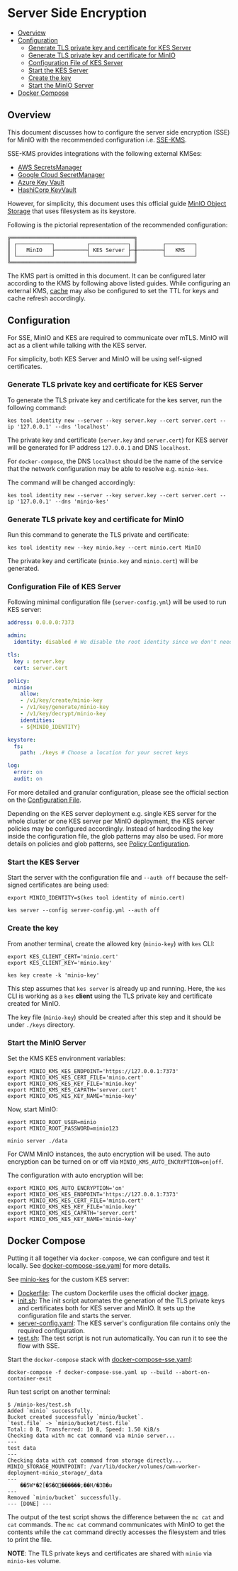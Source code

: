 # Server Side Encryption

- [Overview](#overview)
- [Configuration](#configuration)
  - [Generate TLS private key and certificate for KES Server](#generate-tls-private-key-and-certificate-for-kes-server)
  - [Generate TLS private key and certificate for MinIO](#generate-tls-private-key-and-certificate-for-minio)
  - [Configuration File of KES Server](#configuration-file-of-kes-server)
  - [Start the KES Server](#start-the-kes-server)
  - [Create the key](#create-the-key)
  - [Start the MinIO Server](#start-the-minio-server)
- [Docker Compose](#docker-compose)

## Overview

This document discusses how to configure the server side encryption (SSE) for
MinIO with the recommended configuration i.e.
[SSE-KMS](https://docs.min.io/minio/baremetal/security/server-side-encryption/minio-server-side-encryption.html).

SSE-KMS provides integrations with the following external KMSes:

- [AWS SecretsManager](https://docs.min.io/minio/baremetal/security/server-side-encryption/configure-minio-kes-aws.html#minio-sse-aws)
- [Google Cloud SecretManager](https://docs.min.io/minio/baremetal/security/server-side-encryption/configure-minio-kes-gcp.html#minio-sse-gcp)
- [Azure Key Vault](https://docs.min.io/minio/baremetal/security/server-side-encryption/configure-minio-kes-azure.html#minio-sse-azure)
- [HashiCorp KeyVault](https://docs.min.io/minio/baremetal/security/server-side-encryption/configure-minio-kes-hashicorp.html#minio-sse-vault)

However, for simplicity, this document uses this official guide
[MinIO Object Storage](https://github.com/minio/kes/wiki/MinIO-Object-Storage)
that uses filesystem as its keystore.

Following is the pictorial representation of the recommended configuration:

```text
╔═══════════════════════════════════════╗ 
║ ┌───────────┐          ┌────────────┐ ║        ┌─────────┐
║ │   MinIO   ├──────────┤ KES Server ├─╫────────┤   KMS   │
║ └───────────┘          └────────────┘ ║        └─────────┘
╚═══════════════════════════════════════╝
```

The KMS part is omitted in this document. It can be configured later according
to the KMS by following above listed guides. While configuring an external KMS,
[cache](https://github.com/minio/kes/wiki/Configuration#cache-configuration) may
also be configured to set the TTL for keys and cache refresh accordingly.

## Configuration

For SSE, MinIO and KES are required to communicate over mTLS.
MinIO will act as a client while talking with the KES server.

For simplicity, both KES Server and MinIO will be using self-signed certificates.

### Generate TLS private key and certificate for KES Server

To generate the TLS private key and certificate for the kes server, run the
following command:

```shell
kes tool identity new --server --key server.key --cert server.cert --ip '127.0.0.1' --dns 'localhost'
```

The private key and certificate (`server.key` and `server.cert`) for KES server
will be generated for IP address `127.0.0.1` and DNS `localhost`.

For `docker-compose`, the DNS `localhost` should be the name of the service that
the network configuration may be able to resolve e.g. `minio-kes`.

The command will be changed accordingly:

```shell
kes tool identity new --server --key server.key --cert server.cert --ip '127.0.0.1' --dns 'minio-kes'
```

### Generate TLS private key and certificate for MinIO

Run this command to generate the TLS private and certificate:

```shell
kes tool identity new --key minio.key --cert minio.cert MinIO
```

The private key and certificate (`minio.key` and `minio.cert`) will be
generated.

### Configuration File of KES Server

Following minimal configuration file (`server-config.yml`) will be used to run
KES server:

```yml
address: 0.0.0.0:7373

admin:
  identity: disabled # We disable the root identity since we don't need it in this guide

tls:
  key : server.key
  cert: server.cert

policy:
  minio:
    allow:
    - /v1/key/create/minio-key
    - /v1/key/generate/minio-key
    - /v1/key/decrypt/minio-key
    identities:
    - ${MINIO_IDENTITY}

keystore:
  fs:
    path: ./keys # Choose a location for your secret keys

log:
  error: on
  audit: on
```

For more detailed and granular configuration, please see the official section on
the [Configuration File](https://github.com/minio/kes/wiki/Configuration#config-file).

Depending on the KES server deployment e.g. single KES server for the whole
cluster or one KES server per MinIO deployment, the KES server policies may be
configured accordingly. Instead of hardcoding the key inside the configuration
file, the glob patterns may also be used. For more details on policies and glob
patterns, see [Policy Configuration](https://github.com/minio/kes/wiki/Configuration#policy-configuration).

### Start the KES Server

Start the server with the configuration file and `--auth off` because the
self-signed certificates are being used:

```shell
export MINIO_IDENTITY=$(kes tool identity of minio.cert)

kes server --config server-config.yml --auth off
```

### Create the key

From another terminal, create the allowed key (`minio-key`) with `kes` CLI:

```shell
export KES_CLIENT_CERT='minio.cert'
export KES_CLIENT_KEY='minio.key'

kes key create -k 'minio-key'
```

This step assumes that `kes server` is already up and running. Here, the `kes`
CLI is working as a `kes` **client** using the TLS private key and certificate
created for MinIO.

The key file (`minio-key`) should be created after this step and it should be
under `./keys` directory.

### Start the MinIO Server

Set the KMS KES environment variables:

```shell
export MINIO_KMS_KES_ENDPOINT='https://127.0.0.1:7373'
export MINIO_KMS_KES_CERT_FILE='minio.cert'
export MINIO_KMS_KES_KEY_FILE='minio.key'
export MINIO_KMS_KES_CAPATH='server.cert'
export MINIO_KMS_KES_KEY_NAME='minio-key'
```

Now, start MinIO:

```shell
export MINIO_ROOT_USER=minio
export MINIO_ROOT_PASSWORD=minio123

minio server ./data
```

For CWM MinIO instances, the auto encryption will be used. The auto encryption
can be turned on or off via `MINIO_KMS_AUTO_ENCRYPTION=on|off`.

The configuration with auto encryption will be:

```shell
export MINIO_KMS_AUTO_ENCRYPTION='on'
export MINIO_KMS_KES_ENDPOINT='https://127.0.0.1:7373'
export MINIO_KMS_KES_CERT_FILE='minio.cert'
export MINIO_KMS_KES_KEY_FILE='minio.key'
export MINIO_KMS_KES_CAPATH='server.cert'
export MINIO_KMS_KES_KEY_NAME='minio-key'
```

## Docker Compose

Putting it all together via `docker-compose`, we can configure and test it
locally. See [docker-compose-sse.yaml](./docker-compose-sse.yaml) for more
details.

See [minio-kes](./minio-kes) for the custom KES server:

- [Dockerfile](./minio-kes/Dockerfile): The custom Dockerfile uses the official
  docker [image](https://hub.docker.com/layers/minio/kes/v0.17.6/images/sha256-35cd78f86c858ab5a0bac879518f0b04be3a1327de9b774178cbacde4cb75f50).
- [init.sh](minio-kes/init.sh): The init script automates the generation of the
  TLS private keys and certificates both for KES server and MinIO. It sets up
  the configuration file and starts the server.
- [server-config.yaml](./minio-kes/server-config.yaml): The KES server's
  configuration file contains only the required configuration.
- [test.sh](./minio-kes/test.sh): The test script is not run automatically. You
  can run it to see the flow with SSE.

Start the `docker-compose` stack with
[docker-compose-sse.yaml](docker-compose-sse.yaml):

```shell
docker-compose -f docker-compose-sse.yaml up --build --abort-on-container-exit
```

Run test script on another terminal:

```shell
$ /minio-kes/test.sh 
Added `minio` successfully.
Bucket created successfully `minio/bucket`.
`test.file` -> `minio/bucket/test.file`
Total: 0 B, Transferred: 10 B, Speed: 1.50 KiB/s
Checking data with mc cat command via minio server...
---
test data
---
Checking data with cat command from storage directly...
MINIO_STORAGE_MOUNTPOINT: /var/lib/docker/volumes/cwm-worker-deployment-minio_storage/_data
---
 	��5W*�2[�S�Q񣖭������;��H/�3B�u
---
Removed `minio/bucket` successfully.
--- [DONE] ---
```

The output of the test script shows the difference between the `mc cat` and
`cat` commands. The `mc cat` command communicates with MinIO to get the contents
while the `cat` command directly accesses the filesystem and tries to print the
file.

**NOTE**: The TLS private keys and certificates are shared with `minio` via
`minio-kes` volume.

